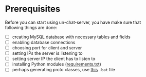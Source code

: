 # Prerequisites
Before you can start using un-chat-server, you have make sure that following things are done:
- [ ] creating MySQL database with necessary tables and fields
- [ ] enabling database connections
- [ ] choosing port for client and server
- [ ] setting IPs the server is listening to
- [ ] setting server IP the client has to listen to
- [ ] installing Python modules ([requirements.txt](requirements.txt))
- [ ] perhaps generating proto classes, use [this](generate-proto-code.bat) ``.bat`` file